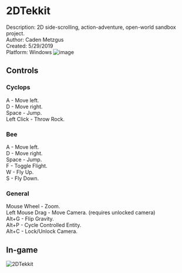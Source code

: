 # 2DTekkit
Description: 2D side-scrolling, action-adventure, open-world sandbox project.\
Author: Caden Metzgus\
Created: 5/29/2019\
Platform: Windows
![image](https://github.com/Cadexcy23/2DTekkit/assets/51723869/b57d3ff6-7434-4935-a6ad-95c6c197a3f3)
## Controls
### Cyclops
A - Move left.\
D - Move right.\
Space - Jump.\
Left Click - Throw Rock.
### Bee
A - Move left.\
D - Move right.\
Space - Jump.\
F - Toggle Flight.\
W - Fly Up.\
S - Fly Down.
### General
Mouse Wheel - Zoom.\
Left Mouse Drag - Move Camera. (requires unlocked camera)\
Alt+G - Flip Gravity.\
Alt+P - Cycle Controlled Entity.\
Alt+C - Lock/Unlock Camera.

## In-game

![2DTekkit](https://github.com/Cadexcy23/2DTekkit/assets/51723869/d25aa0eb-e64c-4f58-8b26-f52f71af898a)
